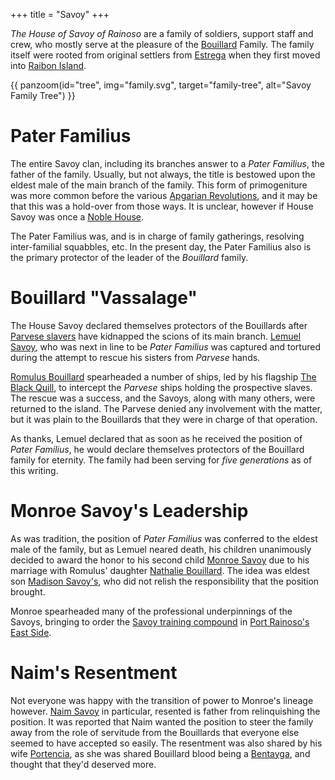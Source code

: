 +++
title = "Savoy"
+++

_The House of Savoy of Rainoso_ are a family of soldiers, support staff and crew, who
mostly serve at the pleasure of the [Bouillard](@/families/bouillard.md) Family. The
family itself were rooted from original settlers from [Estrega](@/locations/estrega.md)
when they first moved into [Raibon Island](@/locations/raibon-island.md).

{{ panzoom(id="tree", img="family.svg", target="family-tree", alt="Savoy Family Tree") }}

# Pater Familius
The entire Savoy clan, including its branches answer to a _Pater Familius_, the father
of the family. Usually, but not always, the title is bestowed upon the eldest male of 
the main branch of the family. This form of primogeniture was more common before the
various [Apgarian Revolutions](@/event/apgarian-revolution.md), and it may be that this
was a hold-over from those ways. It is unclear, however if House Savoy was once a 
[Noble House](@/misc/noble-houses-of-apgar.md).

The Pater Familius was, and is in charge of family gatherings, resolving inter-familial
squabbles, etc. In the present day, the Pater Familius also is the primary protector
of the leader of the _Bouillard_ family.

# Bouillard "Vassalage"
The House Savoy declared themselves protectors of the Bouillards after 
[Parvese slavers](@/families/parvese.md) have kidnapped the scions of its main
branch. [Lemuel Savoy](@/characters/lemuel-savoy.md), who was next in line to be
_Pater Familius_ was captured and tortured during the attempt to rescue his sisters
from _Parvese_ hands.

[Romulus Bouillard](@/characters/romulus-bouillard.md) spearheaded a number of ships,
led by his flagship [The Black Quill](@/organizations/the-black-quill.md), to intercept
the _Parvese_ ships holding the prospective slaves. The rescue was a success, and the
Savoys, along with many others, were returned to the island. The Parvese denied any involvement with the matter, but it was plain to the Bouillards
that they were in charge of that operation.

As thanks, Lemuel declared that as soon as he received the position of _Pater Familius_,
he would declare themselves protectors of the Bouillard family for eternity. The family
had been serving for _five generations_ as of this writing.

# Monroe Savoy's Leadership
As was tradition, the position of _Pater Familius_ was conferred to the eldest male
of the family, but as Lemuel neared death, his children unanimously decided to award
the honor to his second child [Monroe Savoy](@/characters/monroe-savoy.md) due to
his marriage with Romulus' daughter [Nathalie Bouillard](@/characters/nathalie-bouillard.md). The idea was eldest son [Madison Savoy's](@/characters/madison-savoy.md), who did not
relish the responsibility that the position brought.

Monroe spearheaded many of the professional underpinnings of the Savoys, bringing to
order the [Savoy training compound](@/location/savoy-training-compound.md) in [Port Rainoso's East Side](@/locations/port-rainoso.md#east-side).

# Naim's Resentment
Not everyone was happy with the transition of power to Monroe's lineage however.
[Naim Savoy](@/characters/naim-savoy.md) in particular, resented is father from
relinquishing the position. It was reported that Naim wanted the position to
steer the family away from the role of servitude from the Bouillards that everyone
else seemed to have accepted so easily. The resentment was also shared by his
wife [Portencia](@/characters/portencia-bentayga.md), as she was shared Bouillard
blood being a [Bentayga](@/families/bentayga.md), and thought that they'd deserved more.